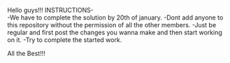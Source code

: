 Hello guys!!!
INSTRUCTIONS-  
  -We have to complete the solution by 20th of january.
  -Dont add anyone to this repository without the permission of all the other members.
  -Just be regular and first post the changes you wanna make and then start working on it.
  -Try to complete the started work.

All the Best!!!
